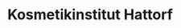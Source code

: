 ---
title: "Kosmetikinstitut Hattorf"
url: /hattorf-am-harz/kosmetikinstitut-hattorf/
shop: Kosmetik
---